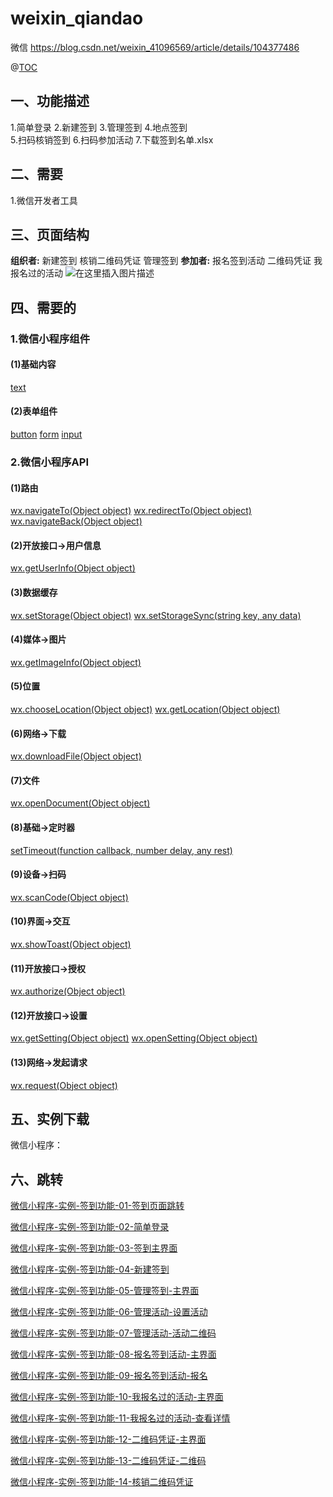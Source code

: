 # weixin_qiandao
微信
https://blog.csdn.net/weixin_41096569/article/details/104377486


@[TOC](目录)
## 一、功能描述
1.简单登录
2.新建签到
3.管理签到
4.地点签到                   
5.扫码核销签到
6.扫码参加活动
7.下载签到名单.xlsx

## 二、需要

1.微信开发者工具


## 三、页面结构

**组织者:**
新建签到
核销二维码凭证
管理签到
**参加者:**
报名签到活动
二维码凭证
我报名过的活动
![在这里插入图片描述](https://img-blog.csdnimg.cn/20200424084817178.PNG?x-oss-process=image/watermark,type_ZmFuZ3poZW5naGVpdGk,shadow_10,text_aHR0cHM6Ly9ibG9nLmNzZG4ubmV0L3dlaXhpbl80MTA5NjU2OQ==,size_16,color_FFFFFF,t_70#pic_center)

## 四、需要的
### 1.微信小程序组件
#### (1)基础内容
[text](https://developers.weixin.qq.com/miniprogram/dev/component/text.html)

#### (2)表单组件
[button](https://developers.weixin.qq.com/miniprogram/dev/component/button.html)
[form](https://developers.weixin.qq.com/miniprogram/dev/component/form.html)
[input](https://developers.weixin.qq.com/miniprogram/dev/component/input.html)


### 2.微信小程序API
#### (1)路由
[wx.navigateTo(Object object)](https://developers.weixin.qq.com/miniprogram/dev/api/route/wx.navigateTo.html)
[wx.redirectTo(Object object)](https://developers.weixin.qq.com/miniprogram/dev/api/route/wx.redirectTo.html)
[wx.navigateBack(Object object)](https://developers.weixin.qq.com/miniprogram/dev/api/route/wx.navigateBack.html)

#### (2)开放接口->用户信息
[wx.getUserInfo(Object object)](https://developers.weixin.qq.com/miniprogram/dev/api/open-api/login/wx.login.html)
#### (3)数据缓存
[wx.setStorage(Object object)](https://developers.weixin.qq.com/miniprogram/dev/api/storage/wx.setStorage.html)
[wx.setStorageSync(string key, any data)](https://developers.weixin.qq.com/miniprogram/dev/api/storage/wx.setStorageSync.html)
#### (4)媒体->图片
[wx.getImageInfo(Object object)](https://developers.weixin.qq.com/miniprogram/dev/api/media/image/wx.getImageInfo.html)
#### (5)位置
[wx.chooseLocation(Object object)](https://developers.weixin.qq.com/miniprogram/dev/api/location/wx.chooseLocation.html)
[wx.getLocation(Object object)](https://developers.weixin.qq.com/miniprogram/dev/api/location/wx.getLocation.html)
#### (6)网络->下载
[wx.downloadFile(Object object)](https://developers.weixin.qq.com/miniprogram/dev/api/network/download/wx.downloadFile.html)
#### (7)文件
[wx.openDocument(Object object)](https://developers.weixin.qq.com/miniprogram/dev/api/file/wx.openDocument.html)
#### (8)基础->定时器
[setTimeout(function callback, number delay, any rest)](https://developers.weixin.qq.com/miniprogram/dev/api/base/timer/setTimeout.html)
#### (9)设备->扫码
[wx.scanCode(Object object)](https://developers.weixin.qq.com/miniprogram/dev/api/device/scan/wx.scanCode.html)
#### (10)界面->交互
[wx.showToast(Object object)](https://developers.weixin.qq.com/miniprogram/dev/api/ui/interaction/wx.showToast.html)
#### (11)开放接口->授权
[wx.authorize(Object object)](https://developers.weixin.qq.com/miniprogram/dev/api/open-api/authorize/wx.authorize.html)
#### (12)开放接口->设置
[wx.getSetting(Object object)](https://developers.weixin.qq.com/miniprogram/dev/api/open-api/setting/wx.getSetting.html)
[wx.openSetting(Object object)](https://developers.weixin.qq.com/miniprogram/dev/api/open-api/setting/wx.openSetting.html)
#### (13)网络->发起请求
[wx.request(Object object)](https://developers.weixin.qq.com/miniprogram/dev/api/network/request/wx.request.html)

## 五、实例下载

微信小程序：
## 六、跳转
[微信小程序-实例-签到功能-01-签到页面跳转](https://blog.csdn.net/weixin_41096569/article/details/105718363)

[微信小程序-实例-签到功能-02-简单登录](https://blog.csdn.net/weixin_41096569/article/details/105718676)

[微信小程序-实例-签到功能-03-签到主界面](https://blog.csdn.net/weixin_41096569/article/details/105719166)

[微信小程序-实例-签到功能-04-新建签到](https://blog.csdn.net/weixin_41096569/article/details/105719577)

[微信小程序-实例-签到功能-05-管理签到-主界面](https://blog.csdn.net/weixin_41096569/article/details/105719984)

[微信小程序-实例-签到功能-06-管理活动-设置活动](https://blog.csdn.net/weixin_41096569/article/details/105720221)

[微信小程序-实例-签到功能-07-管理活动-活动二维码](https://blog.csdn.net/weixin_41096569/article/details/105722600)

[微信小程序-实例-签到功能-08-报名签到活动-主界面](https://blog.csdn.net/weixin_41096569/article/details/105722627)

[微信小程序-实例-签到功能-09-报名签到活动-报名](https://blog.csdn.net/weixin_41096569/article/details/105722650)

[微信小程序-实例-签到功能-10-我报名过的活动-主界面](https://blog.csdn.net/weixin_41096569/article/details/105722672)

[微信小程序-实例-签到功能-11-我报名过的活动-查看详情](https://blog.csdn.net/weixin_41096569/article/details/105722711)

[微信小程序-实例-签到功能-12-二维码凭证-主界面](https://blog.csdn.net/weixin_41096569/article/details/105722795)

[微信小程序-实例-签到功能-13-二维码凭证-二维码](https://blog.csdn.net/weixin_41096569/article/details/105722856)

[微信小程序-实例-签到功能-14-核销二维码凭证](https://blog.csdn.net/weixin_41096569/article/details/105722912)

